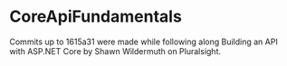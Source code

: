 # CoreApiFundamentals

Commits up to 1615a31 were made while following along Building an API with ASP.NET Core by Shawn Wildermuth on Pluralsight.